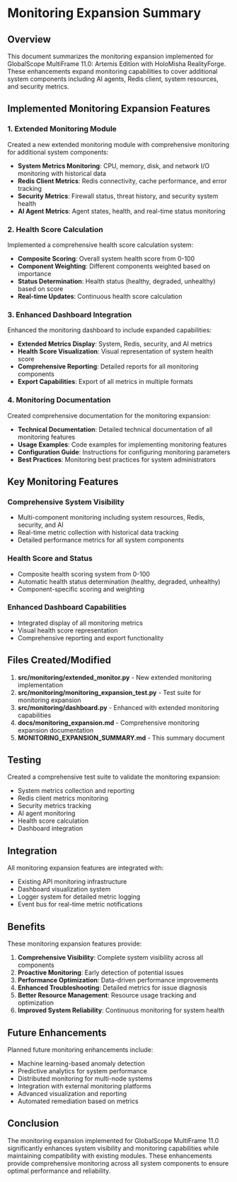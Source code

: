 # Monitoring Expansion Summary

## Overview

This document summarizes the monitoring expansion implemented for GlobalScope MultiFrame 11.0: Artemis Edition with HoloMisha RealityForge. These enhancements expand monitoring capabilities to cover additional system components including AI agents, Redis client, system resources, and security metrics.

## Implemented Monitoring Expansion Features

### 1. Extended Monitoring Module

Created a new extended monitoring module with comprehensive monitoring for additional system components:

- **System Metrics Monitoring**: CPU, memory, disk, and network I/O monitoring with historical data
- **Redis Client Metrics**: Redis connectivity, cache performance, and error tracking
- **Security Metrics**: Firewall status, threat history, and security system health
- **AI Agent Metrics**: Agent states, health, and real-time status monitoring

### 2. Health Score Calculation

Implemented a comprehensive health score calculation system:

- **Composite Scoring**: Overall system health score from 0-100
- **Component Weighting**: Different components weighted based on importance
- **Status Determination**: Health status (healthy, degraded, unhealthy) based on score
- **Real-time Updates**: Continuous health score calculation

### 3. Enhanced Dashboard Integration

Enhanced the monitoring dashboard to include expanded capabilities:

- **Extended Metrics Display**: System, Redis, security, and AI metrics
- **Health Score Visualization**: Visual representation of system health score
- **Comprehensive Reporting**: Detailed reports for all monitoring components
- **Export Capabilities**: Export of all metrics in multiple formats

### 4. Monitoring Documentation

Created comprehensive documentation for the monitoring expansion:

- **Technical Documentation**: Detailed technical documentation of all monitoring features
- **Usage Examples**: Code examples for implementing monitoring features
- **Configuration Guide**: Instructions for configuring monitoring parameters
- **Best Practices**: Monitoring best practices for system administrators

## Key Monitoring Features

### Comprehensive System Visibility
- Multi-component monitoring including system resources, Redis, security, and AI
- Real-time metric collection with historical data tracking
- Detailed performance metrics for all system components

### Health Score and Status
- Composite health scoring system from 0-100
- Automatic health status determination (healthy, degraded, unhealthy)
- Component-specific scoring and weighting

### Enhanced Dashboard Capabilities
- Integrated display of all monitoring metrics
- Visual health score representation
- Comprehensive reporting and export functionality

## Files Created/Modified

1. **src/monitoring/extended_monitor.py** - New extended monitoring implementation
2. **src/monitoring/monitoring_expansion_test.py** - Test suite for monitoring expansion
3. **src/monitoring/dashboard.py** - Enhanced with extended monitoring capabilities
4. **docs/monitoring_expansion.md** - Comprehensive monitoring expansion documentation
5. **MONITORING_EXPANSION_SUMMARY.md** - This summary document

## Testing

Created a comprehensive test suite to validate the monitoring expansion:

- System metrics collection and reporting
- Redis client metrics monitoring
- Security metrics tracking
- AI agent monitoring
- Health score calculation
- Dashboard integration

## Integration

All monitoring expansion features are integrated with:

- Existing API monitoring infrastructure
- Dashboard visualization system
- Logger system for detailed metric logging
- Event bus for real-time metric notifications

## Benefits

These monitoring expansion features provide:

1. **Comprehensive Visibility**: Complete system visibility across all components
2. **Proactive Monitoring**: Early detection of potential issues
3. **Performance Optimization**: Data-driven performance improvements
4. **Enhanced Troubleshooting**: Detailed metrics for issue diagnosis
5. **Better Resource Management**: Resource usage tracking and optimization
6. **Improved System Reliability**: Continuous monitoring for system health

## Future Enhancements

Planned future monitoring enhancements include:

- Machine learning-based anomaly detection
- Predictive analytics for system performance
- Distributed monitoring for multi-node systems
- Integration with external monitoring platforms
- Advanced visualization and reporting
- Automated remediation based on metrics

## Conclusion

The monitoring expansion implemented for GlobalScope MultiFrame 11.0 significantly enhances system visibility and monitoring capabilities while maintaining compatibility with existing modules. These enhancements provide comprehensive monitoring across all system components to ensure optimal performance and reliability.